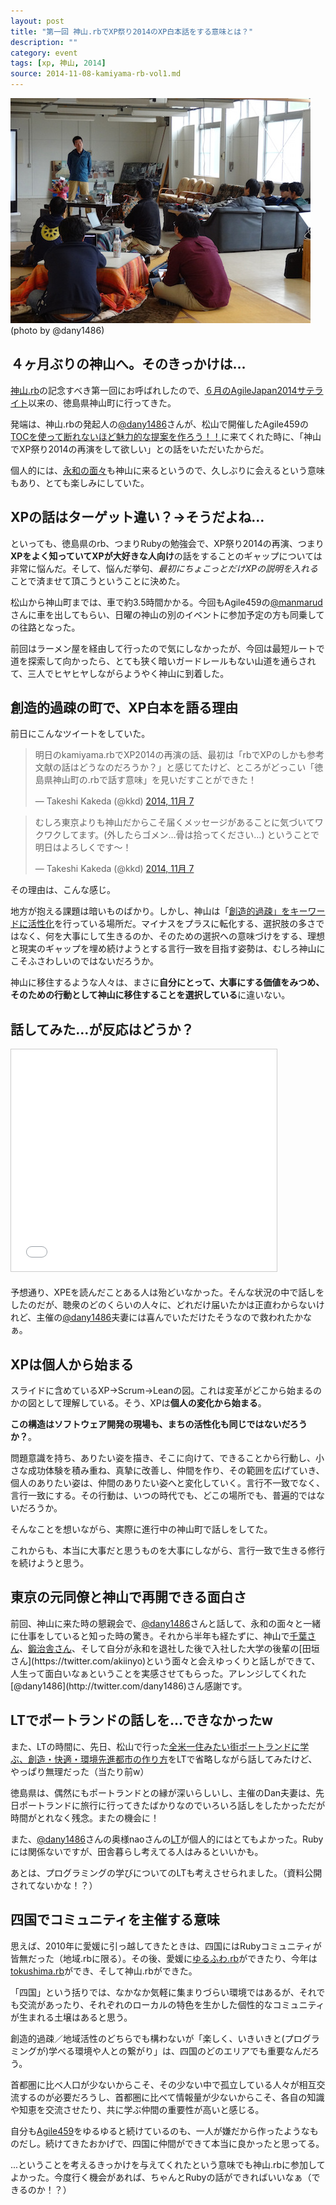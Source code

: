```yaml
---
layout: post
title: "第一回 神山.rbでXP祭り2014のXP白本話をする意味とは？"
description: ""
category: event
tags: [xp, 神山, 2014]
source: 2014-11-08-kamiyama-rb-vol1.md
---
```


![kkd_talk_vol1](/assets/images/kamiyama.rb/kkd_talk1_480x320.jpg "kkd talk")
(photo by @dany1486)

## ４ヶ月ぶりの神山へ。そのきっかけは...

[神山.rb](http://kamiyamarb.doorkeeper.jp/events/16452)の記念すべき第一回にお呼ばれしたので、[６月のAgileJapan2014サテライト](http://agile459.doorkeeper.jp/events/12006)以来の、徳島県神山町に行ってきた。

発端は、神山.rbの発起人の[@dany1486](http://twitter.com/dany1486)さんが、松山で開催したAgile459の[TOCを使って断れないほど魅力的な提案を作ろう！！](http://agile459.doorkeeper.jp/events/14819)に来てくれた時に、「神山でXP祭り2014の再演をして欲しい」との話をいただいたからだ。

個人的には、[永和の面々](http://www.esm.co.jp)も神山に来るというので、久しぶりに会えるという意味もあり、とても楽しみにしていた。

## XPの話はターゲット違い？→そうだよね…

といっても、徳島県のrb、つまりRubyの勉強会で、XP祭り2014の再演、つまり**XPをよく知っていてXPが大好きな人向け**の話をすることのギャップについては非常に悩んだ。そして、悩んだ挙句、*最初にちょこっとだけXPの説明を入れる*ことで済ませて頂こうということに決めた。

松山から神山町までは、車で約3.5時間かかる。今回もAgile459の[@manmarud](http://twitter.com/manmarud)さんに車を出してもらい、日曜の神山の別のイベントに参加予定の方も同乗しての往路となった。

前回はラーメン屋を経由して行ったので気にしなかったが、今回は最短ルートで道を探索して向かったら、とても狭く暗いガードレールもない山道を通らされて、三人でヒヤヒヤしながらようやく神山に到着した。

## 創造的過疎の町で、XP白本を語る理由

前日にこんなツイートをしていた。

<blockquote class="twitter-tweet" lang="ja"><p>明日のkamiyama.rbでXP2014の再演の話、最初は「rbでXPのしかも参考文献の話はどうなのだろうか？」と感じてたけど、ところがどっこい「徳島県神山町の.rbで話す意味」を見いだすことができた！</p>&mdash; Takeshi Kakeda (@kkd) <a href="https://twitter.com/kkd/status/530727136676413440">2014, 11月 7</a></blockquote>
<script async src="//platform.twitter.com/widgets.js" charset="utf-8"></script>

<blockquote class="twitter-tweet" lang="ja"><p>むしろ東京よりも神山だからこそ届くメッセージがあることに気づいてワクワクしてます。(外したらゴメン…骨は拾ってください…) ということで明日はよろしくです〜！</p>&mdash; Takeshi Kakeda (@kkd) <a href="https://twitter.com/kkd/status/530727552524881920">2014, 11月 7</a></blockquote>
<script async src="//platform.twitter.com/widgets.js" charset="utf-8"></script>

その理由は、こんな感じ。

地方が抱える課題は暗いものばかり。しかし、神山は「[創造的過疎」をキーワードに活性化](http://www.projectdesign.jp/201410/2020urban/001634.php)を行っている場所だ。マイナスをプラスに転化する、選択肢の多さではなく、何を大事にして生きるのか、そのための選択への意味づけをする、理想と現実のギャップを埋め続けようとする言行一致を目指す姿勢は、むしろ神山にこそふさわしいのではないだろうか。

神山に移住するような人々は、まさに**自分にとって、大事にする価値をみつめ、そのための行動として神山に移住することを選択している**に違いない。

## 話してみた…が反応はどうか？

<iframe src="//www.slideshare.net/slideshow/embed_code/41435521" width="425" height="355" frameborder="0" marginwidth="0" marginheight="0" scrolling="no" style="border:1px solid #CCC; border-width:1px; margin-bottom:5px; max-width: 100%;" allowfullscreen> </iframe>

予想通り、XPEを読んだことある人は殆どいなかった。そんな状況の中で話しをしたのだが、聴衆のどのくらいの人々に、どれだけ届いたかは正直わからないけれど、主催の[@dany1486](http://twitter.com/dany1486)夫妻には喜んでいただけたそうなので救われたかなぁ。

## XPは個人から始まる

スライドに含めているXP-\>Scrum-\>Leanの図。これは変革がどこから始まるのかの図として理解している。そう、XPは**個人の変化から始まる**。

**この構造はソフトウェア開発の現場も、まちの活性化も同じではないだろうか？**。

問題意識を持ち、ありたい姿を描き、そこに向けて、できることから行動し、小さな成功体験を積み重ね、真摯に改善し、仲間を作り、その範囲を広げていき、個人のありたい姿は、仲間のありたい姿へと変化していく。言行不一致でなく、言行一致にする。その行動は、いつの時代でも、どこの場所でも、普遍的ではないだろうか。 

そんなことを想いながら、実際に進行中の神山町で話しをしてた。

これからも、本当に大事だと思うものを大事にしながら、言行一致で生きる修行を続けようと思う。

## 東京の元同僚と神山で再開できる面白さ

前回、神山に来た時の懇親会で、[@dany1486](http://twitter.com/dany1486)さんと話して、永和の面々と一緒に仕事をしていると知った時の驚き。それから半年も経たずに、神山で[千葉さん](https://twitter.com/chibamem)、[鍛治舎さん](https://twitter.com/ka_)、そして自分が永和を退社した後で入社した大学の後輩の[田垣さん](https://twitter.com/akiinyo)という面々と会えゆっくりと話しができて、人生って面白いなぁということを実感させてもらった。アレンジしてくれた[@dany1486](http://twitter.com/dany1486)さん感謝です。

## LTでポートランドの話しを…できなかったw

また、LTの時間に、先日、松山で行った[全米一住みたい街ポートランドに学ぶ、創造・快適・環境先進都市の作り方](http://www.slideshare.net/kkd/ss-40629190)をLTで省略しながら話してみたけど、やっぱり無理だった（当たり前w）

徳島県は、偶然にもポートランドとの縁が深いらしいし、主催のDan夫妻は、先日ポートランドに旅行に行ってきたばかりなのでいろいろ話しをしたかっただが時間がとれなく残念。またの機会に！

また、[@dany1486](http://twitter.com/dany1486)さんの奥様naoさんの[LT](https://speakerdeck.com/dannao/kamiyama-dot-rb-number-1-lt)が個人的にはとてもよかった。Rubyには関係ないですが、田舎暮らし考えてる人はみるといいかも。

あとは、プログラミングの学びについてのLTも考えさせられました。（資料公開されてないかな！？）

## 四国でコミュニティを主催する意味

思えば、2010年に愛媛に引っ越してきたときは、四国にはRubyコミュニティが皆無だった（地域.rbに限る）。その後、愛媛に[ゆるふわ.rb](http://yurufuwa.doorkeeper.jp/)ができたり、今年は[tokushima.rb](http://tokushimarb.github.io/)ができ、そして神山.rbができた。

「四国」という括りでは、なかなか気軽に集まりづらい環境ではあるが、それでも交流があったり、それぞれのローカルの特色を生かした個性的なコミュニティが生まれる土壌はあると思う。

創造的過疎／地域活性のどちらでも構わないが「楽しく、いきいきと(プログラミングが)学べる環境や人との繋がり」は、四国のどのエリアでも重要なんだろう。

首都圏に比べ人口が少ないからこそ、その少ない中で孤立している人々が相互交流するのが必要だろうし、首都圏に比べて情報量が少ないからこそ、各自の知識や知恵を交流させたり、共に学ぶ仲間の重要性が高いと感じる。

自分も[Agile459](http://agile459.github.io)をゆるゆると続けているのも、一人が嫌だから作ったようなものだし。続けてきたおかげで、四国に仲間ができて本当に良かったと思ってる。

...ということを考えるきっかけを与えてくれたという意味でも神山.rbに参加してよかった。今度行く機会があれば、ちゃんとRubyの話ができればいいなぁ（できるのか！？）

